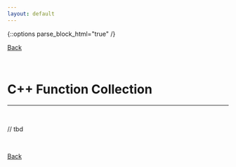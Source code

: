 ```yaml
---
layout: default
---
```


{::options parse_block_html="true" /}  

[Back](../)  

&nbsp;

# C++ Function Collection
---  

&nbsp;


// tbd


&nbsp;  

[Back](../)